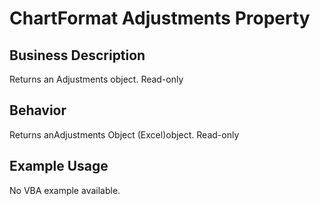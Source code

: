 # ChartFormat Adjustments Property

## Business Description
Returns an Adjustments object. Read-only

## Behavior
Returns anAdjustments Object (Excel)object. Read-only

## Example Usage
No VBA example available.